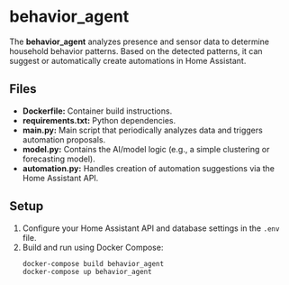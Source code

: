 # behavior_agent

The **behavior_agent** analyzes presence and sensor data to determine household behavior patterns. Based on the detected patterns, it can suggest or automatically create automations in Home Assistant.

## Files

- **Dockerfile:** Container build instructions.
- **requirements.txt:** Python dependencies.
- **main.py:** Main script that periodically analyzes data and triggers automation proposals.
- **model.py:** Contains the AI/model logic (e.g., a simple clustering or forecasting model).
- **automation.py:** Handles creation of automation suggestions via the Home Assistant API.

## Setup

1. Configure your Home Assistant API and database settings in the `.env` file.
2. Build and run using Docker Compose:
   ```bash
   docker-compose build behavior_agent
   docker-compose up behavior_agent
